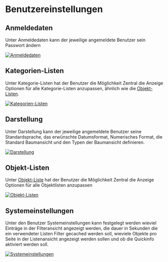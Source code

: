 # Benutzereinstellungen

Anmeldedaten
------------

Unter Anmeldedaten kann der jeweilige angemeldete Benutzer sein Passwort ändern

[![Anmeldedaten](../../assets/images/de/administration/verwaltung/benutzereinstellungen/1-af.png)](../../assets/images/de/administration/verwaltung/benutzereinstellungen/1-af.png)

Kategorien-Listen
-----------------

Unter Kategorie-Listen hat der Benutzer die Möglichkeit Zentral die Anzeige Optionen für alle Kategorie-Listen anzupassen, ähnlich wie die [Objekt-Listen](../../grundlagen/objekt-liste/index.md).

[![Kategorien-Listen](../../assets/images/de/administration/verwaltung/benutzereinstellungen/2-af.png)](../../assets/images/de/administration/verwaltung/benutzereinstellungen/2-af.png)

Darstellung
-----------

Unter Darstellung kann der jeweilige angemeldete Benutzer seine Standardsprache, das erwünschte Datumsformat, Numerisches Format, die Standard Baumansicht und den Typen der Baumansicht definieren.

[![Darstellung](../../assets/images/de/administration/verwaltung/benutzereinstellungen/3-af.png)](../../assets/images/de/administration/verwaltung/benutzereinstellungen/3-af.png)

Objekt-Listen
-------------

Unter [Objekt-Liste](../../grundlagen/objekt-liste/index.md) hat der Benutzer die Möglichkeit Zentral die Anzeige Optionen für alle Objektlisten anzupassen

[![Objekt-Listen](../../assets/images/de/administration/verwaltung/benutzereinstellungen/4-af.png)](../../assets/images/de/administration/verwaltung/benutzereinstellungen/4-af.png)

Systemeinstellungen
-------------------

Unter den Benutzer Systemeinstellungen kann festgelegt werden wieviel Einträge in der Filteransicht angezeigt werden, die dauer in Sekunden die ein verwendeter Listen Filter gecached werden soll, wieviele Objekte pro Seite in der Listenansicht angezeigt werden sollen und ob die Quickinfo aktiviert werden soll.

[![Systemeinstellungen](../../assets/images/de/administration/verwaltung/benutzereinstellungen/5-af.png)](../../assets/images/de/administration/verwaltung/benutzereinstellungen/5-af.png)